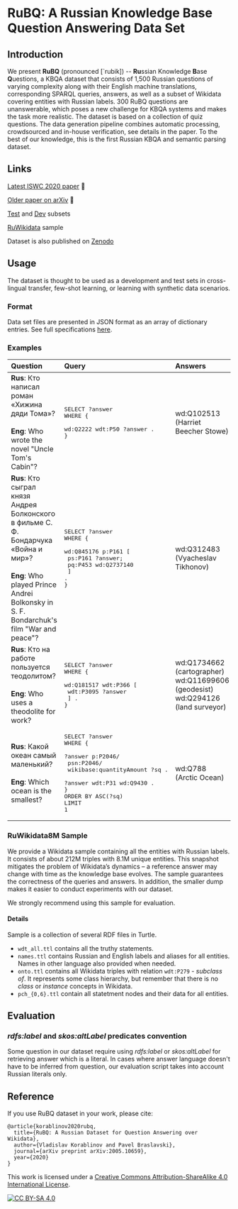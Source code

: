 # RuBQ: A Russian Knowledge Base Question Answering Data Set

## Introduction

We present **RuBQ** (pronounced \[\`rubik\]) -- **Ru**ssian Knowledge **B**ase **Q**uestions, a KBQA dataset that consists of 1,500 Russian questions of varying complexity along with their English machine translations, corresponding SPARQL queries, answers, as well as a subset of Wikidata covering entities with Russian labels. 300 RuBQ questions are unanswerable, which poses a new challenge for KBQA systems and makes the task more realistic. The dataset is based on a collection of quiz questions. The data generation pipeline combines automatic processing, crowdsourced and in-house verification, see details in the paper. To the best of our knowledge, this is the first Russian KBQA and semantic parsing dataset. 

## Links

[Latest ISWC 2020 paper](https://link.springer.com/chapter/10.1007/978-3-030-62466-8_7) :page_facing_up:

[Older paper on arXiv](https://arxiv.org/abs/2005.10659) :page_facing_up:

[Test](RuBQ_test.json) and [Dev](RuBQ_dev.json) subsets

[RuWikidata](http://doi.org/10.5281/zenodo.3751761) sample

Dataset is also published on [Zenodo](http://doi.org/10.5281/zenodo.3835913)

## Usage

The dataset is thought to be used as a development and test sets in cross-lingual transfer, few-shot learning, or learning with synthetic data scenarios.

### Format

Data set files are presented in JSON format as an array of dictionary entries. See full specifications [here](specification.md).

### Examples

| Question | Query | Answers | Tags |
| :--- | :--- | :--- | :---- |
| **Rus**: Кто написал роман «Хижина дяди Тома»? <br><br> **Eng**: Who wrote the novel "Uncle Tom's Cabin"? | <pre>SELECT ?answer <br>WHERE {<br>  wd:Q2222 wdt:P50 ?answer .<br>}</pre> | wd:Q102513 <br> (Harriet Beecher Stowe) | 1-hop |
| **Rus**: Кто сыграл князя Андрея Болконского в фильме С. Ф. Бондарчука «Война и мир»? <br><br> **Eng**: Who played Prince Andrei Bolkonsky in S. F. Bondarchuk's film "War and peace"? | <pre>SELECT ?answer<br>WHERE {<br>  wd:Q845176 p:P161 [<br>    ps:P161 ?answer; <br>    pq:P453 wd:Q2737140<br>  ] .<br>}</pre> | wd:Q312483 <br> (Vyacheslav Tikhonov) | qualifier-constraint |
| **Rus**: Кто на работе пользуется теодолитом? <br><br> **Eng**: Who uses a theodolite for work? | <pre>SELECT ?answer <br>WHERE {<br>  wd:Q181517 wdt:P366 [<br>    wdt:P3095 ?answer<br>  ] .<br>}</pre> | wd:Q1734662<br> (cartographer)  <br> wd:Q11699606<br> (geodesist) <br> wd:Q294126<br> (land surveyor)  | multi-hop |
| **Rus**: Какой океан самый маленький? <br><br> **Eng**: Which ocean is the smallest? | <pre>SELECT ?answer <br>WHERE {<br>  ?answer p:P2046/<br>     psn:P2046/<br>     wikibase:quantityAmount ?sq .<br>  ?answer wdt:P31 wd:Q9430 .<br>}<br>ORDER BY ASC(?sq)<br>LIMIT 1</pre> | wd:Q788<br>(Arctic Ocean) | multi-constraint<br><br>reverse<br><br>ranking |

### RuWikidata8M Sample

We provide a Wikidata sample containing all the entities with Russian labels. It consists of about 212M triples with 8.1M unique entities. This snapshot mitigates the problem of Wikidata’s dynamics – a reference answer may change with time as the knowledge base evolves. The sample guarantees the correctness of the queries and answers. In addition, the smaller dump makes it easier to conduct experiments with our dataset.

We strongly recommend using this sample for evaluation.

#### Details

Sample is a collection of several RDF files in Turtle.

 - `wdt_all.ttl` contains all the truthy statements.
 - `names.ttl` contains Russian and English labels and aliases for all entities. Names in other language also provided when needed.
 - `onto.ttl` contains all Wikidata triples with relation `wdt:P279` - *subclass of*. It represents some class hierarchy, but remember that there is no *class* or *instance* concepts in Wikidata.
 - `pch_{0,6}.ttl` contain all statetment nodes and their data for all entities.

## Evaluation

### *rdfs:label* and *skos:altLabel* predicates convention

Some question in our dataset require using *rdfs:label* or *skos:altLabel* for retrieving answer which is a literal. In cases where answer language doesn't have to be inferred from question, our evaluation script takes into account Russian literals only.

## Reference

If you use RuBQ dataset in your work, please cite:

```
@article{korablinov2020rubq,
  title={RuBQ: A Russian Dataset for Question Answering over Wikidata},
  author={Vladislav Korablinov and Pavel Braslavski},
  journal={arXiv preprint arXiv:2005.10659},
  year={2020}
}
```

This work is licensed under a [Creative Commons Attribution-ShareAlike 4.0
International License][cc-by-sa].

[![CC BY-SA 4.0][cc-by-sa-image]][cc-by-sa]

[cc-by-sa]: http://creativecommons.org/licenses/by-sa/4.0/
[cc-by-sa-image]: https://licensebuttons.net/l/by-sa/4.0/88x31.png
[cc-by-sa-shield]: https://img.shields.io/badge/License-CC%20BY--SA%204.0-lightgrey.svg
